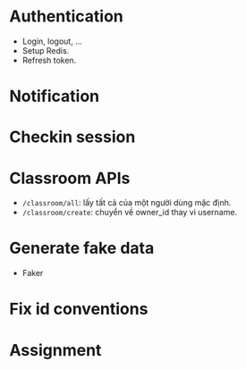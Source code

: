 # Authentication
- Login, logout, ...
- Setup Redis.
- Refresh token.

# Notification

# Checkin session

# Classroom APIs
- `/classroom/all`: lấy tất cả của một người dùng mặc định.
- `/classroom/create`: chuyển về owner_id thay vi username.


# Generate fake data
- Faker

# Fix id conventions

# Assignment


